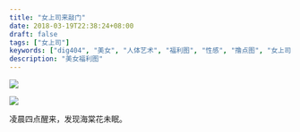```yaml
---
title: "女上司来敲门"
date: 2018-03-19T22:38:24+08:00
draft: false
tags: ["女上司"]
keywords: ["dig404", "美女", "人体艺术", "福利图", "性感", "撸点图", "女上司"]
description: "美女福利图"
---
```


![](/images/5466a9fe1027198f7a7547a69ecd7fbcc2cb660e.jpg)

![](/images/0984fed01cafe99ba0cd0da3f1a72d41b77d3a95.jpg)


<font class="f6 mv4 dib tracked">
凌晨四点醒来，发现海棠花未眠。
</font>